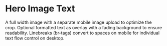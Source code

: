 # Hero Image Text

A full width image with a separate mobile image upload to optimize the crop. Optional formatted text as overlay with a fading background to ensure readability. Linebreaks (br-tags) convert to spaces on mobile for individual text flow control on desktop.

